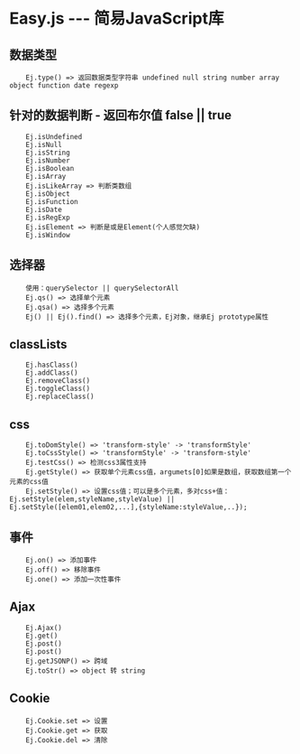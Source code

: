 # Easy.js --- 简易JavaScript库

## 数据类型
		Ej.type() => 返回数据类型字符串 undefined null string number array object function date regexp

## 针对的数据判断 - 返回布尔值 false || true
		Ej.isUndefined
		Ej.isNull
		Ej.isString
		Ej.isNumber
		Ej.isBoolean
		Ej.isArray
		Ej.isLikeArray => 判断类数组
		Ej.isObject
		Ej.isFunction
		Ej.isDate
		Ej.isRegExp
		Ej.isElement => 判断是或是Element(个人感觉欠缺)
		Ej.isWindow


## 选择器
		使用：querySelector || querySelectorAll
		Ej.qs() => 选择单个元素
		Ej.qsa() => 选择多个元素
		Ej() || Ej().find() => 选择多个元素，Ej对象，继承Ej prototype属性

## classLists
		Ej.hasClass()
		Ej.addClass()
		Ej.removeClass()
		Ej.toggleClass()
		Ej.replaceClass()

## css
		Ej.toDomStyle() => 'transform-style' -> 'transformStyle'
		Ej.toCssStyle() => 'transformStyle' -> 'transform-style'
		Ej.testCss() => 检测css3属性支持
		Ej.getStyle() => 获取单个元素css值，argumets[0]如果是数组，获取数组第一个元素的css值
		Ej.setStyle() => 设置css值；可以是多个元素，多对css+值：Ej.setStyle(elem,styleName,styleValue) || Ej.setStyle([elem01,elem02,...],{styleName:styleValue,..}); 

## 事件
		Ej.on() => 添加事件
		Ej.off() => 移除事件
		Ej.one() => 添加一次性事件

## Ajax
		Ej.Ajax() 
		Ej.get()
		Ej.post()
		Ej.post()
		Ej.getJSONP() => 跨域
		Ej.toStr() => object 转 string 

## Cookie
		Ej.Cookie.set => 设置
		Ej.Cookie.get => 获取
		Ej.Cookie.del => 清除